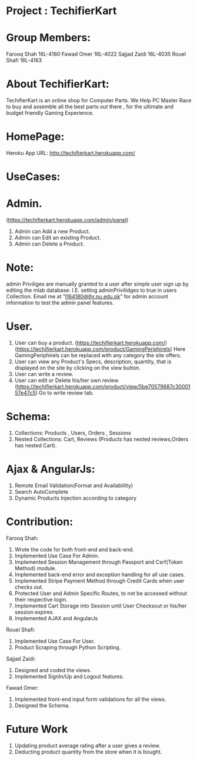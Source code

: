 # Project : TechifierKart

# Group Members: 
Farooq Shah 16L-4180 
Fawad Omer 16L-4022 
Sajjad Zaidi 16L-4035
Rouel Shafi 16L-4163

# About TechifierKart:
TechifierKart is an online shop for Computer Parts. We Help PC Master Race to buy and assemble all the best parts out there , for the ultimate and budget friendly Gaming Experience.

# HomePage:
Heroku App URL: http://techifierkart.herokuapp.com/

# UseCases:

# Admin.
(https://techifierkart.herokuapp.com/admin/panel)
1. Admin can Add a new Product.
2. Admin can Edit an existing Product.
3. Admin can Delete a Product.
# Note: 
admin Priviliges are manually granted to a user after simple user sign up by editing the mlab database: I.E. setting adminPrivilidges to true in users Collection.
Email me at "l164180@lhr.nu.edu.pk" for admin account information to test the admin panel features.

# User.
1. User can buy a product.
(https://techifierkart.herokuapp.com/)
(https://techifierkart.herokuapp.com/product/GamingPeriphirels) Here GamingPeriphirels can be replaced with any category the site offers.
2. User can view any Product's Specs, description, quantity, that is displayed on the site by clicking on the view button.
3. User can write a review.
4. User can edit or Delete his/her own review.
(https://techifierkart.herokuapp.com/product/view/5be70579687c3000157e47c5) Go to write review tab.

# Schema:
1. Collections: Products , Users, Orders , Sessions
2. Nested Collections: Cart, Reviews (Products has nested reviews,Orders has nested Cart).

# Ajax & AngularJs:
1. Remote Email Validation(Format and Availablility)
2. Search AutoComplete
3. Dynamic Products Injection according to category

# Contribution:
Farooq Shah:
1. Wrote the code for both front-end and back-end.
2. Implemented Use Case For Admin.
3. Implemented Session Management through Passport and Csrf(Token Method) module.
4. Implemented back-end error and exception handling for all use cases.
5. Implemented Stripe Payment Method through Credit Cards when user checks out.
6. Protected User and Admin Specific Routes, to not be accessed without their respective login.
7. Implemented Cart Storage into Session until User Checksout or his/her session expires.
8. Implemented AJAX and AngularJs

Rouel Shafi:
1. Implemented Use Case For User.
2. Product Scraping through Python Scripting.

Sajjad Zaidi:
1. Designed and coded the views.
2. Implemented SignIn/Up and Logout features.

Fawad Omer:
1. Implemented front-end input form validations for all the views.
2. Designed the Schema.

# Future Work
1. Updating product average rating after a user gives a review.
2. Deducting product quantity from the store when it is bought.



